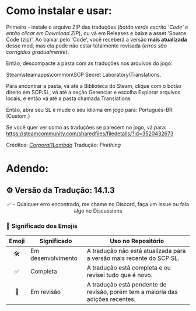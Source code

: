 # Como instalar e usar:

Primeiro - instale o arquivo ZIP das traduções (*botão verde escrito 'Code' e então clicar em Download ZIP*), ou vá em Releases e baixe a asset 'Source Code (zip)'.
Ao baixar pelo 'Code', você receberá a versão **mais atualizada** desse mod, mas ela pode não estar totalmente revisada (*erros são corrigidos gradualmente*).

Então, descompacte a pasta com as traduções nos arquivos do jogo:

Steam\steamapps\common\SCP Secret Laboratory\Translations.


Para encontrar a pasta, vá até a Biblioteca do Steam, clique com o botão direito em SCP:SL, vá até a seção Gerenciar e escolha Explorar arquivos locais, e então vá até a pasta chamada Translations

Então, abra seu SL e mude o seu idioma em jogo para: Português-BR (Custom.)


Se você quer ver como as traduções se parecem no jogo, vá para: https://steamcommunity.com/sharedfiles/filedetails/?id=3520432673

Créditos: [*Corporal1Lambda*](https://github.com/Corporal1Lambda)
Tradução: *Firething*

# Adendo: 
## ⚙️ Versão da Tradução: 14.1.3

<p align="center"> 
✅ - Qualquer erro encontrado, me chame no Discord, faça um Issue ou fala algo no Discussions
</p>

### 📝 Significado dos Emojis

| Emoji | Significado              | Uso no Repositório                                                  
|:-----:|--------------------------|-------------------------------------------------------------------  
| 🛠️    | Em desenvolvimento       | A tradução não está atualizada para a versão mais recente do SCP:SL. 
| ✅    | Completa                 | A tradução está completa e eu revisei tudo que é novo.      
| 🚧    | Em revisão               | A tradução está pendente de revisão, porém tem a maioria das adições recentes.
